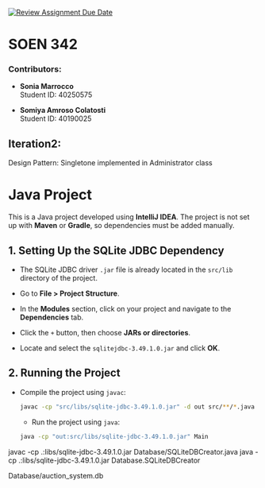 [![Review Assignment Due Date](https://classroom.github.com/assets/deadline-readme-button-22041afd0340ce965d47ae6ef1cefeee28c7c493a6346c4f15d667ab976d596c.svg)](https://classroom.github.com/a/-9QgYBSe)
# SOEN 342 

### Contributors:
- **Sonia Marrocco**  
  Student ID: 40250575

- **Somiya Amroso Colatosti**  
  Student ID: 40190025

## Iteration2:
  Design Pattern: Singletone implemented in Administrator class

# Java Project
This is a Java project developed using **IntelliJ IDEA**. The project is not set up with **Maven** or **Gradle**, so dependencies must be added manually.

## 1. Setting Up the SQLite JDBC Dependency
   - The SQLite JDBC driver `.jar` file is already located in the `src/lib` directory of the project.
     
   - Go  to **File > Project Structure**.
   - In the **Modules** section, click on your project and navigate to the **Dependencies** tab.
   - Click the `+` button, then choose **JARs or directories**.
   - Locate and select the `sqlitejdbc-3.49.1.0.jar`  and click **OK**.

## 2. Running the Project
   - Compile the project using `javac`:
     ```bash
     javac -cp "src/libs/sqlite-jdbc-3.49.1.0.jar" -d out src/**/*.java 
     ```
     - Run the project using `java`:
     ```bash
     java -cp "out:src/libs/sqlite-jdbc-3.49.1.0.jar" Main 
     ```





javac -cp .:libs/sqlite-jdbc-3.49.1.0.jar Database/SQLiteDBCreator.java
java -cp .:libs/sqlite-jdbc-3.49.1.0.jar Database.SQLiteDBCreator

Database/auction_system.db 
